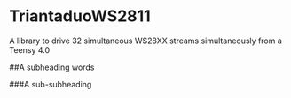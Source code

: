 # TriantaduoWS2811
A library to drive 32 simultaneous WS28XX streams simultaneously from a Teensy 4.0

##A subheading
words

###A sub-subheading
